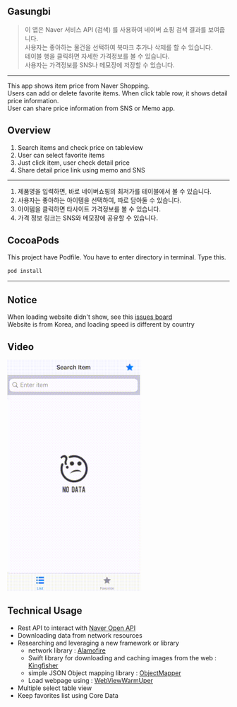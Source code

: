 ## Gasungbi
> 이 앱은 Naver 서비스 API (검색) 를 사용하여 네이버 쇼핑 검색 결과를 보여줍니다.</br> 사용자는 좋아하는 물건을 선택하여 북마크 추가나 삭제를 할 수 있습니다.</br> 테이블 행을 클릭하면 자세한 가격정보를 볼 수 있습니다.</br> 사용자는 가격정보를 SNS나 메모장에 저장할 수 있습니다. 
---
This app shows item price from Naver Shopping.</br> Users can add or delete favorite items.
When click table row, it shows detail price information.</br> User can share price information from SNS or Memo app.

## Overview 
1. Search items and check price on tableview 
2. User can select favorite items
3. Just click item, user check detail price
4. Share detail price link using memo and SNS
---
1) 제품명을 입력하면, 바로 네이버쇼핑의 최저가를 테이블에서 볼 수 있습니다.
2) 사용자는 좋아하는 아이템을 선택하여, 따로 담아둘 수 있습니다.
3) 아이템을 클릭하면 타사이트 가격정보를 볼 수 있습니다.
4) 가격 정보 링크는 SNS와 메모장에 공유할 수 있습니다.

## CocoaPods
This project have Podfile. You have to enter directory in terminal.
Type this.

```ruby
pod install
```
---
## Notice
When loading website didn't show, see this [issues board](https://github.com/sunmiya5/Gasungbi/issues/4)</br>
Website is from Korea, and loading speed is different by country

## Video
<p float="left">
  <img src="./video/gasungbi_new.gif"/>
</p>

## Technical Usage
- Rest API to interact with [Naver Open API](https://developers.naver.com/docs/search/shopping/)
- Downloading data from network resources 
- Researching and leveraging a new framework or library  
   * network library : [Alamofire](https://github.com/Alamofire/Alamofire)
   * Swift library for downloading and caching images from the web : [Kingfisher](https://github.com/onevcat/Kingfisher)
   * simple JSON Object mapping library : [ObjectMapper](https://github.com/tristanhimmelman/ObjectMapper)
   * Load webpage using : [WebViewWarmUper](https://github.com/bernikovich/WebViewWarmUper)
- Multiple select table view 
- Keep favorites list using Core Data 




            
